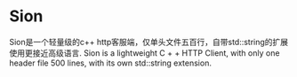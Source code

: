 # Sion
Sion是一个轻量级的c++ http客服端，仅单头文件五百行，自带std::string的扩展使用更接近高级语言.
Sion is a lightweight C + + HTTP Client, with only one header file 500 lines, with its own std::string extension. 
